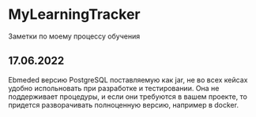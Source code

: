 # MyLearningTracker
Заметки по моему процессу обучения

## 17.06.2022
Ebmeded версию PostgreSQL поставляемую как jar, не во всех кейсах удобно испольновать при разработке и тестировании. Она не поддерживает процедуры, и если они требуются в вашем проекте, то придется разворачивать полноценную версию, например в docker.
